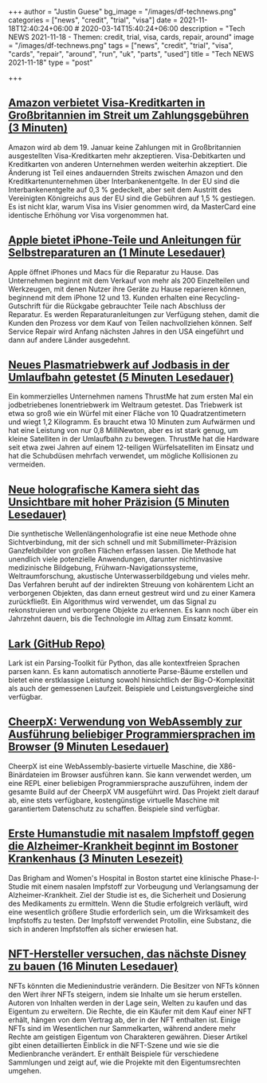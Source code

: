 +++
author = "Justin Guese"
bg_image = "/images/df-technews.png"
categories = ["news", "credit", "trial", "visa"]
date = 2021-11-18T12:40:24+06:00 # 2020-03-14T15:40:24+06:00
description = "Tech NEWS 2021-11-18 - Themen: credit, trial, visa, cards, repair, around"
image = "/images/df-technews.png"
tags = ["news", "credit", "trial", "visa", "cards", "repair", "around", "run", "uk", "parts", "used"]
title = "Tech NEWS 2021-11-18"
type = "post"

+++

## [Amazon verbietet Visa-Kreditkarten in Großbritannien im Streit um Zahlungsgebühren (3 Minuten)](https://www.theverge.com/2021/11/17/22786966/amazon-visa-credit-card-ban-alternatives-fees?scrolla=5eb6d68b7fedc32c19ef33b4)

 Amazon wird ab dem 19. Januar keine Zahlungen mit in Großbritannien ausgestellten Visa-Kreditkarten mehr akzeptieren. Visa-Debitkarten und Kreditkarten von anderen Unternehmen werden weiterhin akzeptiert. Die Änderung ist Teil eines andauernden Streits zwischen Amazon und den Kreditkartenunternehmen über Interbankenentgelte. In der EU sind die Interbankenentgelte auf 0,3 % gedeckelt, aber seit dem Austritt des Vereinigten Königreichs aus der EU sind die Gebühren auf 1,5 % gestiegen. Es ist nicht klar, warum Visa ins Visier genommen wird, da MasterCard eine identische Erhöhung vor Visa vorgenommen hat.

## [Apple bietet iPhone-Teile und Anleitungen für Selbstreparaturen an (1 Minute Lesedauer)](https://www.theverge.com/2021/11/17/22787144/apple-home-repair-iphone-mac-parts-tools-instructions?scrolla=5eb6d68b7fedc32c19ef33b4)

 Apple öffnet iPhones und Macs für die Reparatur zu Hause. Das Unternehmen beginnt mit dem Verkauf von mehr als 200 Einzelteilen und Werkzeugen, mit denen Nutzer ihre Geräte zu Hause reparieren können, beginnend mit dem iPhone 12 und 13. Kunden erhalten eine Recycling-Gutschrift für die Rückgabe gebrauchter Teile nach Abschluss der Reparatur. Es werden Reparaturanleitungen zur Verfügung stehen, damit die Kunden den Prozess vor dem Kauf von Teilen nachvollziehen können. Self Service Repair wird Anfang nächsten Jahres in den USA eingeführt und dann auf andere Länder ausgedehnt.

## [Neues Plasmatriebwerk auf Jodbasis in der Umlaufbahn getestet (5 Minuten Lesedauer)](https://arstechnica.com/science/2021/11/new-iodine-based-plasma-thruster-tested-in-orbit/)

 Ein kommerzielles Unternehmen namens ThrustMe hat zum ersten Mal ein jodbetriebenes Ionentriebwerk im Weltraum getestet. Das Triebwerk ist etwa so groß wie ein Würfel mit einer Fläche von 10 Quadratzentimetern und wiegt 1,2 Kilogramm. Es braucht etwa 10 Minuten zum Aufwärmen und hat eine Leistung von nur 0,8 MilliNewton, aber es ist stark genug, um kleine Satelliten in der Umlaufbahn zu bewegen. ThrustMe hat die Hardware seit etwa zwei Jahren auf einem 12-teiligen Würfelsatelliten im Einsatz und hat die Schubdüsen mehrfach verwendet, um mögliche Kollisionen zu vermeiden.

## [Neue holografische Kamera sieht das Unsichtbare mit hoher Präzision (5 Minuten Lesedauer)](https://phys.org/news/2021-11-holographic-camera-unseen-high-precision.html)

 Die synthetische Wellenlängenholografie ist eine neue Methode ohne Sichtverbindung, mit der sich schnell und mit Submillimeter-Präzision Ganzfeldbilder von großen Flächen erfassen lassen. Die Methode hat unendlich viele potenzielle Anwendungen, darunter nichtinvasive medizinische Bildgebung, Frühwarn-Navigationssysteme, Weltraumforschung, akustische Unterwasserbildgebung und vieles mehr. Das Verfahren beruht auf der indirekten Streuung von kohärentem Licht an verborgenen Objekten, das dann erneut gestreut wird und zu einer Kamera zurückfließt. Ein Algorithmus wird verwendet, um das Signal zu rekonstruieren und verborgene Objekte zu erkennen. Es kann noch über ein Jahrzehnt dauern, bis die Technologie im Alltag zum Einsatz kommt.

## [Lark (GitHub Repo)](https://github.com/lark-parser/lark)

 Lark ist ein Parsing-Toolkit für Python, das alle kontextfreien Sprachen parsen kann. Es kann automatisch annotierte Parse-Bäume erstellen und bietet eine erstklassige Leistung sowohl hinsichtlich der Big-O-Komplexität als auch der gemessenen Laufzeit. Beispiele und Leistungsvergleiche sind verfügbar.

## [CheerpX: Verwendung von WebAssembly zur Ausführung beliebiger Programmiersprachen im Browser (9 Minuten Lesedauer)](https://medium.com/leaningtech/cheerpx-using-webassembly-to-run-any-programming-language-in-the-browser-3306e1b68f06)

 CheerpX ist eine WebAssembly-basierte virtuelle Maschine, die X86-Binärdateien im Browser ausführen kann. Sie kann verwendet werden, um eine REPL einer beliebigen Programmiersprache auszuführen, indem der gesamte Build auf der CheerpX VM ausgeführt wird. Das Projekt zielt darauf ab, eine stets verfügbare, kostengünstige virtuelle Maschine mit garantiertem Datenschutz zu schaffen. Beispiele sind verfügbar.

## [Erste Humanstudie mit nasalem Impfstoff gegen die Alzheimer-Krankheit beginnt im Bostoner Krankenhaus (3 Minuten Lesezeit)](https://www.cbsnews.com/news/alzheimers-disease-nasal-vaccine-human-trial-to-begin-at-boston-hospital/)

 Das Brigham and Women's Hospital in Boston startet eine klinische Phase-I-Studie mit einem nasalen Impfstoff zur Vorbeugung und Verlangsamung der Alzheimer-Krankheit. Ziel der Studie ist es, die Sicherheit und Dosierung des Medikaments zu ermitteln. Wenn die Studie erfolgreich verläuft, wird eine wesentlich größere Studie erforderlich sein, um die Wirksamkeit des Impfstoffs zu testen. Der Impfstoff verwendet Protollin, eine Substanz, die sich in anderen Impfstoffen als sicher erwiesen hat.

## [NFT-Hersteller versuchen, das nächste Disney zu bauen (16 Minuten Lesedauer)](https://www.theverge.com/22785051/nft-collectibles-intellectual-property-decentralized-disney)

 NFTs könnten die Medienindustrie verändern. Die Besitzer von NFTs können den Wert ihrer NFTs steigern, indem sie Inhalte um sie herum erstellen. Autoren von Inhalten werden in der Lage sein, Welten zu kaufen und das Eigentum zu erweitern. Die Rechte, die ein Käufer mit dem Kauf einer NFT erhält, hängen von dem Vertrag ab, der in der NFT enthalten ist. Einige NFTs sind im Wesentlichen nur Sammelkarten, während andere mehr Rechte am geistigen Eigentum von Charakteren gewähren. Dieser Artikel gibt einen detaillierten Einblick in die NFT-Szene und wie sie die Medienbranche verändert. Er enthält Beispiele für verschiedene Sammlungen und zeigt auf, wie die Projekte mit den Eigentumsrechten umgehen.

